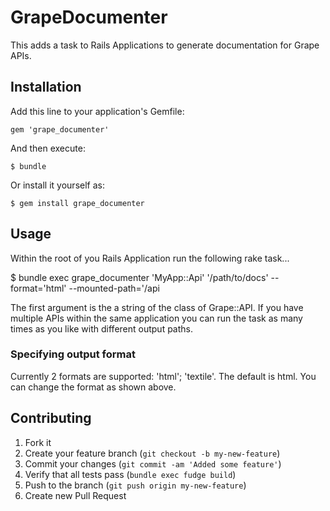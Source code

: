 # GrapeDocumenter

This adds a task to Rails Applications to generate documentation for Grape APIs.

## Installation

Add this line to your application's Gemfile:

    gem 'grape_documenter'

And then execute:

    $ bundle

Or install it yourself as:

    $ gem install grape_documenter

## Usage

Within the root of you Rails Application run the following rake task...

   $ bundle exec grape_documenter 'MyApp::Api' '/path/to/docs' --format='html' --mounted-path='/api

The first argument is the a string of the class of Grape::API. If you have multiple APIs within the same application you can run the task as many times as you like with different output paths.

### Specifying output format

Currently 2 formats are supported: 'html'; 'textile'. The default is html. You can change the format as shown above.

## Contributing

1. Fork it
2. Create your feature branch (`git checkout -b my-new-feature`)
3. Commit your changes (`git commit -am 'Added some feature'`)
4. Verify that all tests pass (`bundle exec fudge build`)
5. Push to the branch (`git push origin my-new-feature`)
6. Create new Pull Request
